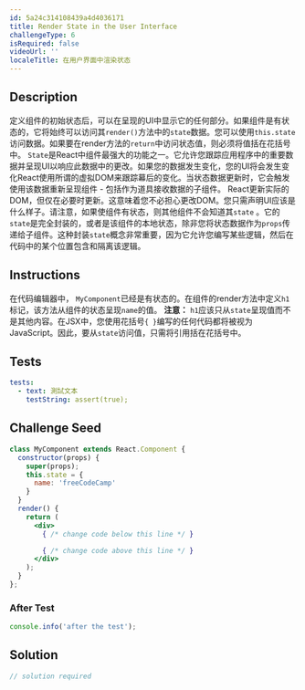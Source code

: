 ```yaml
---
id: 5a24c314108439a4d4036171
title: Render State in the User Interface
challengeType: 6
isRequired: false
videoUrl: ''
localeTitle: 在用户界面中渲染状态
---
```


## Description
<section id="description">定义组件的初始状态后，可以在呈现的UI中显示它的任何部分。如果组件是有状态的，它将始终可以访问其<code>render()</code>方法中的<code>state</code>数据。您可以使用<code>this.state</code>访问数据。如果要在render方法的<code>return</code>中访问状态值，则必须将值括在花括号中。 <code>State</code>是React中组件最强大的功能之一。它允许您跟踪应用程序中的重要数据并呈现UI以响应此数据中的更改。如果您的数据发生变化，您的UI将会发生变化React使用所谓的虚拟DOM来跟踪幕后的变化。当状态数据更新时，它会触发使用该数据重新呈现组件 - 包括作为道具接收数据的子组件。 React更新实际的DOM，但仅在必要时更新。这意味着您不必担心更改DOM。您只需声明UI应该是什么样子。请注意，如果使组件有状态，则其他组件不会知道其<code>state</code> 。它的<code>state</code>是完全封装的，或者是该组件的本地状态，除非您将状态数据作为<code>props</code>传递给子组件。这种封装<code>state</code>概念非常重要，因为它允许您编写某些逻辑，然后在代码中的某个位置包含和隔离该逻辑。 </section>

## Instructions
<section id="instructions">在代码编辑器中， <code>MyComponent</code>已经是有状态的。在组件的render方法中定义<code>h1</code>标记，该方法从组件的状态呈现<code>name</code>的值。 <strong>注意：</strong> <code>h1</code>应该只从<code>state</code>呈现值而不是其他内容。在JSX中，您使用花括号<code>{ }</code>编写的任何代码都将被视为JavaScript。因此，要从<code>state</code>访问值，只需将引用括在花括号中。 </section>

## Tests
<section id='tests'>

```yml
tests:
  - text: 測試文本
    testString: assert(true);

```

</section>

## Challenge Seed
<section id='challengeSeed'>

<div id='jsx-seed'>

```jsx
class MyComponent extends React.Component {
  constructor(props) {
    super(props);
    this.state = {
      name: 'freeCodeCamp'
    }
  }
  render() {
    return (
      <div>
        { /* change code below this line */ }

        { /* change code above this line */ }
      </div>
    );
  }
};

```

</div>


### After Test
<div id='jsx-teardown'>

```js
console.info('after the test');
```

</div>

</section>

## Solution
<section id='solution'>

```js
// solution required
```
</section>
